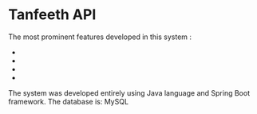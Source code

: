 # Tanfeeth API



The most prominent features developed in this system :


- 
-
-
-


The system was developed entirely using Java language and Spring Boot framework. The database is: MySQL


